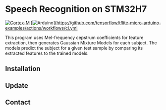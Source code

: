 # Speech Recognition on STM32H7

 [![Cortex-M](https://github.com/tensorflow/tflite-micro/actions/workflows/cortex_m.yml/badge.svg)](https://github.com/tensorflow/tflite-micro/actions/workflows/cortex_m.yml)
 [![Arduino](https://github.com/tensorflow/tflite-micro-arduino-examples/actions/workflows/ci.yml/badge.svg?event=schedule)](https://github.com/tensorflow/tflite-micro-arduino-examples/actions/workflows/ci.yml
 
This program uses Mel-frequency cepstrum coefficients for feature extraction, then generates Gaussian Mixture Models for each subject. The models predict the subject for a given test sample by comparing its extracted features to the trained models.

## Installation

## Update

## Contact
